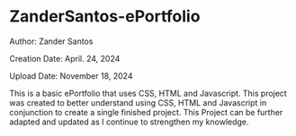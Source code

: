 # ZanderSantos-ePortfolio
Author: Zander Santos

Creation Date: April. 24, 2024

Upload Date: November 18, 2024

This is a basic ePortfolio that uses CSS, HTML and Javascript. This project was created to better understand using CSS, HTML and Javascript in conjunction to create a single finished project. This Project can be further adapted and updated as I continue to strengthen my knowledge.
